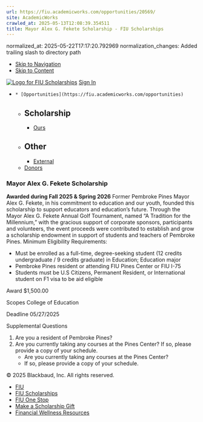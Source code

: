 ```yaml
---
url: https://fiu.academicworks.com/opportunities/20569/
site: AcademicWorks
crawled_at: 2025-05-13T12:08:39.354511
title: Mayor Alex G. Fekete Scholarship - FIU Scholarships
---
```

normalized_at: 2025-05-22T17:17:20.792969
normalization_changes: Added trailing slash to directory path

  * [Skip to Navigation](https://fiu.academicworks.com/opportunities/20569#navigation)
  * [Skip to Content](https://fiu.academicworks.com/opportunities/20569#main)

[![Logo for FIU Scholarships](https://s3.amazonaws.com/static.academicworks.com/clients/fiu/assets/images/logo.png)](http://fiu.academicworks.com) [Sign In](https://fiu.academicworks.com/users/sign_in)
  *     * [Opportunities](https://fiu.academicworks.com/opportunities)
      * ## Scholarship
        * [Ours](https://fiu.academicworks.com/opportunities)
      * ## Other
        * [External](https://fiu.academicworks.com/opportunities/external)
    * [Donors](https://fiu.academicworks.com/donors)


### Mayor Alex G. Fekete Scholarship
**Awarded during Fall 2025 & Spring 2026**
Former Pembroke Pines Mayor Alex G. Fekete, in his commitment to education and our youth, founded this scholarship to support educators and education’s future. Through the Mayor Alex G. Fekete Annual Golf Tournament, named “A Tradition for the Millennium,” with the gracious support of corporate sponsors, participants and volunteers, the event proceeds were contributed to establish and grow a scholarship endowment in support of students and teachers of Pembroke Pines. 
Minimum Eligibility Requirements:
  * Must be enrolled as a full-time, degree-seeking student (12 credits undergraduate / 9 credits graduate) in Education; Education major
  * Pembroke Pines resident or attending FIU Pines Center or FIU I-75
  * Students must be U.S Citizens, Permanent Resident, or International student on F1 visa to be aid eligible



Award
    $1,500.00 

Scopes
    College of Education 

Deadline
    05/27/2025 

Supplemental Questions
    
  1. Are you a resident of Pembroke Pines?
  2. Are you currently taking any courses at the Pines Center? If so, please provide a copy of your schedule. 
     * Are you currently taking any courses at the Pines Center?
     * If so, please provide a copy of your schedule. 


© 2025 Blackbaud, Inc. All rights reserved. 
  * [FIU ](http://fiu.edu/)
  * [FIU Scholarships](http://scholarships.fiu.edu)
  * [FIU One Stop](http://onestop.fiu.edu)
  * [Make a Scholarship Gift](https://give.fiu.edu/give-now/)
  * [Financial Wellness Resources](https://go.fiu.edu/iGrad)


